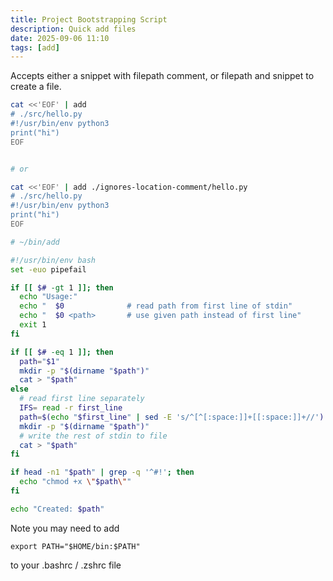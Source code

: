 ```yaml
---
title: Project Bootstrapping Script
description: Quick add files
date: 2025-09-06 11:10
tags: [add]
---
```


Accepts either a snippet with filepath comment, or filepath and snippet to create a file.

```bash
cat <<'EOF' | add
# ./src/hello.py
#!/usr/bin/env python3
print("hi")
EOF


# or

cat <<'EOF' | add ./ignores-location-comment/hello.py
# ./src/hello.py
#!/usr/bin/env python3
print("hi")
EOF
```

```bash
# ~/bin/add

#!/usr/bin/env bash
set -euo pipefail

if [[ $# -gt 1 ]]; then
  echo "Usage:"
  echo "  $0              # read path from first line of stdin"
  echo "  $0 <path>       # use given path instead of first line"
  exit 1
fi

if [[ $# -eq 1 ]]; then
  path="$1"
  mkdir -p "$(dirname "$path")"
  cat > "$path"
else
  # read first line separately
  IFS= read -r first_line
  path=$(echo "$first_line" | sed -E 's/^[^[:space:]]+[[:space:]]+//')
  mkdir -p "$(dirname "$path")"
  # write the rest of stdin to file
  cat > "$path"
fi

if head -n1 "$path" | grep -q '^#!'; then
  echo "chmod +x \"$path\""
fi

echo "Created: $path"
```

Note you may need to add

```
export PATH="$HOME/bin:$PATH"
```

to your .bashrc / .zshrc file
